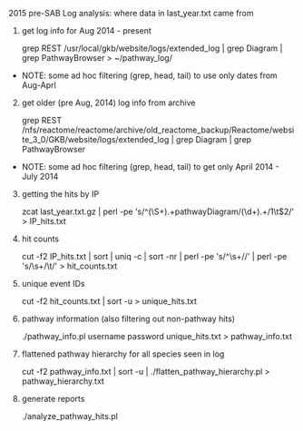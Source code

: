 2015 pre-SAB Log analysis: where data in last_year.txt came from

1) get log info for Aug 2014 - present 

    grep REST /usr/local/gkb/website/logs/extended_log | grep Diagram | grep PathwayBrowser > ~/pathway_log/    

* NOTE: some ad hoc filtering (grep, head, tail) to use only dates from Aug-Aprl

2) get older (pre Aug, 2014) log info from archive

    grep REST /nfs/reactome/reactome/archive/old_reactome_backup/Reactome/website_3_0/GKB/website/logs/extended_log | grep Diagram | grep PathwayBrowser    

* NOTE: some ad hoc filtering (grep, head, tail) to get only April 2014 - July 2014

3) getting the hits by IP

    zcat last_year.txt.gz | perl -pe 's/^(\S+).+pathwayDiagram\/(\d+).+$/$1\t$2/' > IP_hits.txt

4) hit counts

    cut -f2 IP_hits.txt | sort | uniq -c | sort -nr | perl -pe 's/^\s+//' | perl -pe 's/\s+/\t/' > hit_counts.txt    

5) unique event IDs

    cut -f2 hit_counts.txt | sort -u > unique_hits.txt    

5) pathway information (also filtering out non-pathway hits)

    ./pathway_info.pl username password unique_hits.txt > pathway_info.txt

6) flattened pathway hierarchy for all species seen in log

    cut -f2 pathway_info.txt | sort -u | ./flatten_pathway_hierarchy.pl > pathway_hierarchy.txt

7) generate reports
 
    ./analyze_pathway_hits.pl
    


